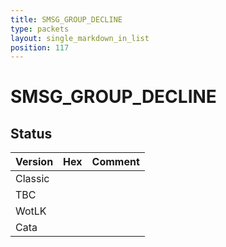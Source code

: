```yaml
---
title: SMSG_GROUP_DECLINE
type: packets
layout: single_markdown_in_list
position: 117
---
```


# SMSG_GROUP_DECLINE

## Status

Version | Hex | Comment
---------- | ---------- | ---------- 
Classic |  |  
TBC |  |  
WotLK |  |  
Cata |  |  
